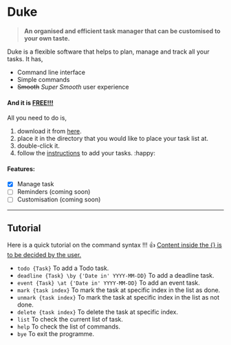# Duke

> **An organised and efficient task manager that can be customised to your own taste.**

Duke is a flexible software that helps to plan, manage and track all your tasks. It has,

+ Command line interface
+ Simple commands
+ ~~Smooth~~ *Super Smooth* user experience 

#### And it is **<u>FREE!!!</u>** 

All you need to do is, 

1. download it from [here](https://github.com/wweqg/ip/releases/download/v0.4/duke.jar).
2. place it in the directory that you would like to place your task list at.
3. double-click it.
4. follow the [instructions](#tutorial) to add your tasks. :happy:

#### Features: 

- [x] Manage task
- [ ] Reminders (coming soon)
- [ ] Customisation (coming soon)

----

## Tutorial

Here is a quick tutorial on the command syntax !!! :+1:
<u>Content inside the {} is to be decided by the user.</u>

- `todo {Task}` To add a Todo task.
- `deadline {Task} \by {'Date in' YYYY-MM-DD}` To add a deadline task.
- `event {Task} \at {'Date in' YYYY-MM-DD}` To add an event task.
- `mark {task index}` To mark the task at specific index in the list as done.
- `unmark {task index}` To mark the task at specific index in the list as not done.
- `delete {task index}` To delete the task at specific index.
- `list` To check the current list of task.
- `help` To check the list of commands.
- `bye` To exit the programme.
